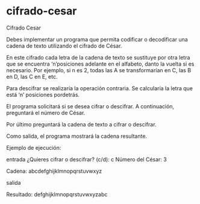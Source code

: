 # cifrado-cesar
Cifrado Cesar

Debes implementar un programa que permita codificar o decodificar una cadena de texto utilizando el cifrado de César.

En este cifrado cada letra de la cadena de texto se sustituye por otra letra que se encuentra ‘n’posiciones adelante en el alfabeto,
danto la vuelta si es necesario.
Por ejemplo, si n es 2, todas las A se transformarían en C, las B en D, las C en E, etc.

Para descifrar se realizaría la operación contraria. Se calcularía la letra que está ‘n’ posiciones pordetrás.

El programa solicitará si se desea cifrar o descifrar. A continuación, preguntará el número de César. 

Por último preguntará la cadena de texto a cifrar o descifrar. 

Como salida, el programa mostrará la cadena resultante.

Ejemplo de ejecución:

entrada ¿Quieres cifrar o descifrar? (c/d): c Número del César: 3

Cadena: abcdefghijklmnopqrstuvwxyz

salida

Resultado: defghijklmnopqrstuvwxyzabc
